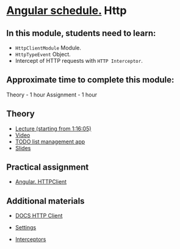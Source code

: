 # [Angular schedule.](../../README.md) Http

## In this module, students need to learn:

- `HttpClientModule` Module.
- `HttpTypeEvent` Object.
- Intercept of HTTP requests with `HTTP Interceptor`.

## Approximate time to complete this module:

Theory - 1 hour
Assignment - 1 hour

## Theory

- [Lecture (starting from 1:16:05)](https://youtu.be/fVhS7-LsvI4?t=4565)
- [Video](https://www.youtube.com/watch?v=5K10oYJ5Y-E&list=PL1w1q3fL4pmj9k1FrJ3Pe91EPub2_h4jF&index=8)
- [TODO list management app](https://github.com/pavelrazuvalau/todo-list-management/tree/c431689f6a2c0eedf93ff760b30ee237f2c2e012)
- [Slides](https://slides.com/pavelrazuvalau/angular-modules-services-http#/5)

## Practical assignment

- [Angular. HTTPClient](https://github.com/rolling-scopes-school/tasks/blob/master/tasks/angular/rxjs-observables-http.md)

## Additional materials

- [DOCS HTTP Client](https://angular.dev/guide/http)

- [Settings](https://angular.dev/guide/http/setup)
- [Interceptors](https://angular.dev/guide/http/interceptors)
